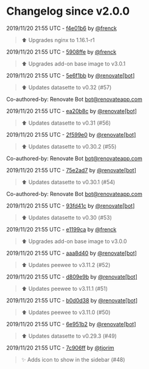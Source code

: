# Changelog since v2.0.0

2019/11/20 21:55 UTC - [f4e01b6](https://github.com/hassio-addons/addon-sqlite-web/commit/f4e01b6b93b31ccdd5c6e2ee1041264db1ae7757) by [@frenck](https://github.com/frenck)
> :arrow_up: Upgrades nginx to 1.16.1-r1 

2019/11/20 21:55 UTC - [5908ffe](https://github.com/hassio-addons/addon-sqlite-web/commit/5908ffe63ed4921417270767c3e8502c329483cb) by [@frenck](https://github.com/frenck)
> :arrow_up: Upgrades add-on base image to v3.0.1 

2019/11/20 21:55 UTC - [5e6f1bb](https://github.com/hassio-addons/addon-sqlite-web/commit/5e6f1bbf5225293501cf9b7b3928cc87581eca76) by [@renovate[bot]](https://github.com/apps/renovate)
> :arrow_up: Updates datasette to v0.32 (#57)



Co-authored-by: Renovate Bot <bot@renovateapp.com> 

2019/11/20 21:55 UTC - [ea20b8c](https://github.com/hassio-addons/addon-sqlite-web/commit/ea20b8c3185bdc0d00612e26f43b302068b619b1) by [@renovate[bot]](https://github.com/apps/renovate)
> :arrow_up: Updates datasette to v0.31 (#56) 

2019/11/20 21:55 UTC - [2f599e0](https://github.com/hassio-addons/addon-sqlite-web/commit/2f599e07abee674d0499b408a1aa9edffb2f7639) by [@renovate[bot]](https://github.com/apps/renovate)
> :arrow_up: Updates datasette to v0.30.2 (#55)



Co-authored-by: Renovate Bot <bot@renovateapp.com> 

2019/11/20 21:55 UTC - [75e2ad7](https://github.com/hassio-addons/addon-sqlite-web/commit/75e2ad70428c7e04214ea73f0a0feac83f772813) by [@renovate[bot]](https://github.com/apps/renovate)
> :arrow_up: Updates datasette to v0.30.1 (#54)



Co-authored-by: Renovate Bot <bot@renovateapp.com> 

2019/11/20 21:55 UTC - [93fd41c](https://github.com/hassio-addons/addon-sqlite-web/commit/93fd41c91ca322b5696453be59e65bc3c790639d) by [@renovate[bot]](https://github.com/apps/renovate)
> :arrow_up: Updates datasette to v0.30 (#53) 

2019/11/20 21:55 UTC - [e1199ca](https://github.com/hassio-addons/addon-sqlite-web/commit/e1199ca7ba4e4afa485820d9a2e4470103857203) by [@frenck](https://github.com/frenck)
> :arrow_up: Upgrades add-on base image to v3.0.0 

2019/11/20 21:55 UTC - [aaa8d40](https://github.com/hassio-addons/addon-sqlite-web/commit/aaa8d404de8342640d88bce755ce717fc0ce4a94) by [@renovate[bot]](https://github.com/apps/renovate)
> :arrow_up: Updates peewee to v3.11.2 (#52) 

2019/11/20 21:55 UTC - [d809e9b](https://github.com/hassio-addons/addon-sqlite-web/commit/d809e9b5db7a109c014bb521edc4c84fa6a2c75d) by [@renovate[bot]](https://github.com/apps/renovate)
> :arrow_up: Updates peewee to v3.11.1 (#51) 

2019/11/20 21:55 UTC - [b0d0d38](https://github.com/hassio-addons/addon-sqlite-web/commit/b0d0d38cc9fa322f5786feb82ff884559d71cac2) by [@renovate[bot]](https://github.com/apps/renovate)
> :arrow_up: Updates peewee to v3.11.0 (#50) 

2019/11/20 21:55 UTC - [6e951b2](https://github.com/hassio-addons/addon-sqlite-web/commit/6e951b2ab0c7d959b1a9e6d714f865248b2737a2) by [@renovate[bot]](https://github.com/apps/renovate)
> :arrow_up: Updates datasette to v0.29.3 (#49) 

2019/11/20 21:55 UTC - [7c906ff](https://github.com/hassio-addons/addon-sqlite-web/commit/7c906ff6c1080c3bb2bc1aa32b8ea400df847bad) by [@tjorim](https://github.com/tjorim)
> :sparkles: Adds icon to show in the sidebar (#48) 

